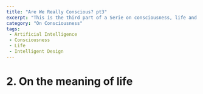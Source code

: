 ```yaml
---
title: "Are We Really Conscious? pt3"
excerpt: "This is the third part of a Serie on consciousness, life and intelligence"
category: "On Consciousness"
tags:
 - Artificial Intelligence
 - Consciousness
 - Life
 - Intelligent Design
---
```


# 2. On the meaning of life